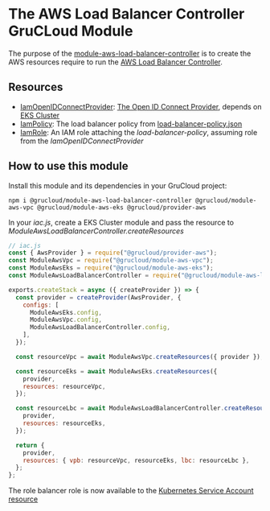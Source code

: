 # The AWS Load Balancer Controller GruCLoud Module

The purpose of the [module-aws-load-balancer-controller](https://www.npmjs.com/package/@grucloud/module-aws-load-balancer-controller) is to create the AWS resources require to run the [AWS Load Balancer Controller](https://docs.aws.amazon.com/eks/latest/userguide/aws-load-balancer-controller.html).

## Resources

- [IamOpenIDConnectProvider](https://www.grucloud.com/docs/aws/resources/IAM/IamOpenIDConnectProvider): [The Open ID Connect Provider](https://docs.aws.amazon.com/IAM/latest/UserGuide/id_roles_providers_create_oidc.html), depends on [EKS Cluster](https://www.grucloud.com/docs/aws/resources/EKS/EksCluster)
- [IamPolicy](https://www.grucloud.com/docs/aws/resources/IAM/IamPolicy): The load balancer policy from [load-balancer-policy.json](https://github.com/grucloud/grucloud/tree/main/packages/modules/aws/load-balancer-controller/load-balancer-policy.json)
- [IamRole](https://www.grucloud.com/docs/aws/resources/IAM/IamRole): An IAM role attaching the _load-balancer-policy_, assuming role from the _IamOpenIDConnectProvider_

## How to use this module

Install this module and its dependencies in your GruCloud project:

```
npm i @grucloud/module-aws-load-balancer-controller @grucloud/module-aws-vpc @grucloud/module-aws-eks @grucloud/provider-aws
```

In your _iac.js_, create a EKS Cluster module and pass the resource to _ModuleAwsLoadBalancerController.createResources_

```js
// iac.js
const { AwsProvider } = require("@grucloud/provider-aws");
const ModuleAwsVpc = require("@grucloud/module-aws-vpc");
const ModuleAwsEks = require("@grucloud/module-aws-eks");
const ModuleAwsLoadBalancerController = require("@grucloud/module-aws-load-balancer-controller");

exports.createStack = async ({ createProvider }) => {
  const provider = createProvider(AwsProvider, {
    configs: [
      ModuleAwsEks.config,
      ModuleAwsVpc.config,
      ModuleAwsLoadBalancerController.config,
    ],
  });

  const resourceVpc = await ModuleAwsVpc.createResources({ provider });

  const resourceEks = await ModuleAwsEks.createResources({
    provider,
    resources: resourceVpc,
  });

  const resourceLbc = await ModuleAwsLoadBalancerController.createResources({
    provider,
    resources: resourceEks,
  });

  return {
    provider,
    resources: { vpb: resourceVpc, resourceEks, lbc: resourceLbc },
  };
};
```

The role balancer role is now available to the [Kubernetes Service Account resource](https://www.grucloud.com/docs/k8s/resources/ServiceAccount)
